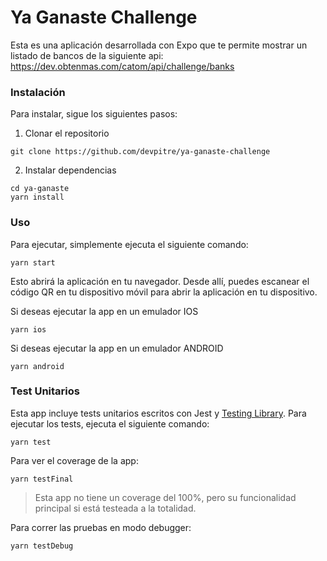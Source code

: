 # Ya Ganaste Challenge

Esta es una aplicación desarrollada con Expo que te permite mostrar un listado de bancos de la siguiente api: https://dev.obtenmas.com/catom/api/challenge/banks

### Instalación

Para instalar, sigue los siguientes pasos:

1. Clonar el repositorio

```
git clone https://github.com/devpitre/ya-ganaste-challenge
```

2. Instalar dependencias

```
cd ya-ganaste
yarn install
```

### Uso

Para ejecutar, simplemente ejecuta el siguiente comando:

```
yarn start
```

Esto abrirá la aplicación en tu navegador. Desde allí, puedes escanear el código QR en tu dispositivo móvil para abrir la aplicación en tu dispositivo.

Si deseas ejecutar la app en un emulador IOS

```
yarn ios
```

Si deseas ejecutar la app en un emulador ANDROID

```
yarn android
```

### Test Unitarios

Esta app incluye tests unitarios escritos con Jest y [Testing Library](https://testing-library.com). Para ejecutar los tests, ejecuta el siguiente comando:

```
yarn test
```

Para ver el coverage de la app:

```
yarn testFinal
```

> Esta app no tiene un coverage del 100%, pero su funcionalidad principal si está testeada a la totalidad.

Para correr las pruebas en modo debugger:

```
yarn testDebug
```
